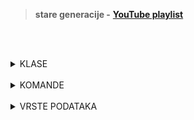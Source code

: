 <br><br>

> **stare generacije -** [**YouTube playlist**](https://www.youtube.com/playlist?list=PLFUwkwonRM--gjbTwQO8l-7XWcsd17Iln)

<br><br>

<details>
  <summary>KLASE</summary>

<br>

**```System.Object```**
**```System.ValueType```**
**```System.String```**

 
</details>

<br>

<details>
  <summary>KOMANDE</summary>

<br>

**```Console.WriteLine("Hello world!")```**
**```Console.Write()```**
**```Console.ReadLine()```**

</details>

<br>

<details>
  <summary>VRSTE PODATAKA</summary>

  <br>

  <details>
    <summary>referentni</summary>

  <br>

  **```class```**
  **```delegate```**
  **```interface```**
     
  </details>

  <details>
    <summary>vrednosni</summary>

  <br>

  **```struct```**
  **```enum```**
    
  </details>
  
</details>

<br><br>
